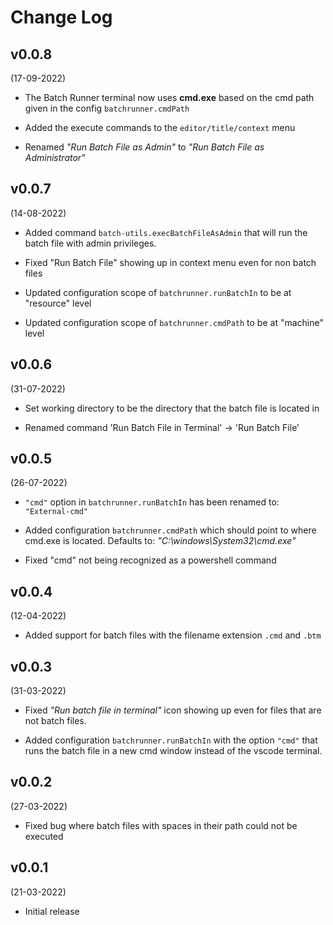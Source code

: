 # Change Log

## v0.0.8
(17-09-2022)

- The Batch Runner terminal now uses **cmd.exe** based on the cmd path given in the config `batchrunner.cmdPath`

- Added the execute commands to the `editor/title/context` menu

- Renamed *"Run Batch File as Admin"* to *"Run Batch File as Administrator"*

## v0.0.7
(14-08-2022)

- Added command `batch-utils.execBatchFileAsAdmin` that will run the batch file with admin privileges.

- Fixed "Run Batch File" showing up in context menu even for non batch files

- Updated configuration scope of `batchrunner.runBatchIn` to be at "resource" level

- Updated configuration scope of `batchrunner.cmdPath` to be at "machine" level


## v0.0.6
(31-07-2022)

- Set working directory to be the directory that the batch file is located in

- Renamed command 'Run Batch File in Terminal' -> 'Run Batch File'
 

## v0.0.5
(26-07-2022)

- `"cmd"` option in `batchrunner.runBatchIn` has been renamed to: `"External-cmd"`

- Added configuration `batchrunner.cmdPath` which should point to where cmd.exe is located. Defaults to: _"C:\\windows\\System32\\cmd.exe"_

- Fixed "cmd" not being recognized as a powershell command


## v0.0.4
(12-04-2022)

- Added support for batch files with the filename extension `.cmd` and `.btm`

## v0.0.3
(31-03-2022)

- Fixed *"Run batch file in terminal"* icon showing up even for files that are not batch files.

- Added configuration `batchrunner.runBatchIn` with the option `"cmd"` that runs the batch file in a new cmd window instead of the vscode terminal.

## v0.0.2
(27-03-2022)

- Fixed bug where batch files with spaces in their path could not be executed

## v0.0.1
(21-03-2022)

- Initial release